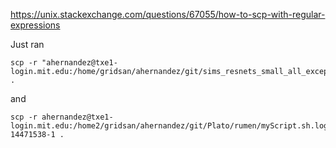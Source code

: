 https://unix.stackexchange.com/questions/67055/how-to-scp-with-regular-expressions

Just ran

```
scp -r "ahernandez@txe1-login.mit.edu:/home/gridsan/ahernandez/git/sims_resnets_small_all_except1111/myScript.*" .
```

and
 
```
scp -r ahernandez@txe1-login.mit.edu:/home2/gridsan/ahernandez/git/Plato/rumen/myScript.sh.log-14471538-1 .
```
